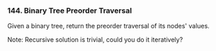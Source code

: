 ### 144. Binary Tree Preorder Traversal

Given a binary tree, return the preorder traversal of its nodes' values.

Note: Recursive solution is trivial, could you do it iteratively?
